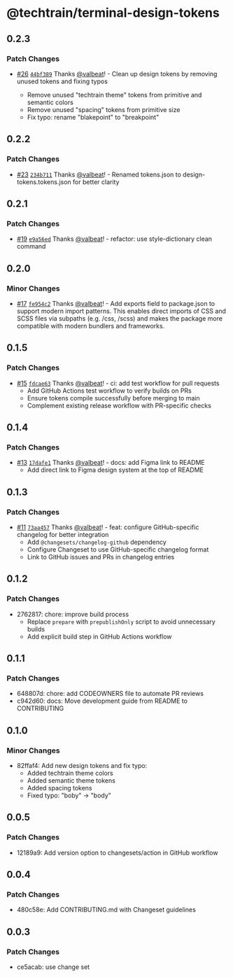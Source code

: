 # @techtrain/terminal-design-tokens

## 0.2.3

### Patch Changes

- [#26](https://github.com/TechBowl-japan/terminal-design-tokens/pull/26) [`44bf389`](https://github.com/TechBowl-japan/terminal-design-tokens/commit/44bf389c10dac26aff203dca8bff1fe819a45fd4) Thanks [@valbeat](https://github.com/valbeat)! - Clean up design tokens by removing unused tokens and fixing typos

  - Remove unused "techtrain theme" tokens from primitive and semantic colors
  - Remove unused "spacing" tokens from primitive size
  - Fix typo: rename "blakepoint" to "breakpoint"

## 0.2.2

### Patch Changes

- [#23](https://github.com/TechBowl-japan/terminal-design-tokens/pull/23) [`234b711`](https://github.com/TechBowl-japan/terminal-design-tokens/commit/234b7115128f4f323d92be6ef4b397995ea38c67) Thanks [@valbeat](https://github.com/valbeat)! - Renamed tokens.json to design-tokens.tokens.json for better clarity

## 0.2.1

### Patch Changes

- [#19](https://github.com/TechBowl-japan/terminal-design-tokens/pull/19) [`e9a56ed`](https://github.com/TechBowl-japan/terminal-design-tokens/commit/e9a56ededbe3f9fb815b1c6c66ec0d46555cb9e3) Thanks [@valbeat](https://github.com/valbeat)! - refactor: use style-dictionary clean command

## 0.2.0

### Minor Changes

- [#17](https://github.com/TechBowl-japan/terminal-design-tokens/pull/17) [`fe954c2`](https://github.com/TechBowl-japan/terminal-design-tokens/commit/fe954c2e42a261eb8c9ce388f6f34c8401a82c82) Thanks [@valbeat](https://github.com/valbeat)! - Add exports field to package.json to support modern import patterns. This enables direct imports of CSS and SCSS files via subpaths (e.g. /css, /scss) and makes the package more compatible with modern bundlers and frameworks.

## 0.1.5

### Patch Changes

- [#15](https://github.com/TechBowl-japan/terminal-design-tokens/pull/15) [`fdcae63`](https://github.com/TechBowl-japan/terminal-design-tokens/commit/fdcae636d2867a142c328a219cd1fd007e7650b8) Thanks [@valbeat](https://github.com/valbeat)! - ci: add test workflow for pull requests
  - Add GitHub Actions test workflow to verify builds on PRs
  - Ensure tokens compile successfully before merging to main
  - Complement existing release workflow with PR-specific checks

## 0.1.4

### Patch Changes

- [#13](https://github.com/TechBowl-japan/terminal-design-tokens/pull/13) [`17dafe1`](https://github.com/TechBowl-japan/terminal-design-tokens/commit/17dafe1b21c16e7f79a6e25a79dda6181a63d882) Thanks [@valbeat](https://github.com/valbeat)! - docs: add Figma link to README
  - Add direct link to Figma design system at the top of README

## 0.1.3

### Patch Changes

- [#11](https://github.com/TechBowl-japan/terminal-design-tokens/pull/11) [`73aa457`](https://github.com/TechBowl-japan/terminal-design-tokens/commit/73aa4578d126ca01ab508b36ecf5b52f2d463b43) Thanks [@valbeat](https://github.com/valbeat)! - feat: configure GitHub-specific changelog for better integration
  - Add `@changesets/changelog-github` dependency
  - Configure Changeset to use GitHub-specific changelog format
  - Link to GitHub issues and PRs in changelog entries

## 0.1.2

### Patch Changes

- 2762817: chore: improve build process
  - Replace `prepare` with `prepublishOnly` script to avoid unnecessary builds
  - Add explicit build step in GitHub Actions workflow

## 0.1.1

### Patch Changes

- 648807d: chore: add CODEOWNERS file to automate PR reviews
- c942d60: docs: Move development guide from README to CONTRIBUTING

## 0.1.0

### Minor Changes

- 82ffaf4: Add new design tokens and fix typo:
  - Added techtrain theme colors
  - Added semantic theme tokens
  - Added spacing tokens
  - Fixed typo: "boby" → "body"

## 0.0.5

### Patch Changes

- 12189a9: Add version option to changesets/action in GitHub workflow

## 0.0.4

### Patch Changes

- 480c58e: Add CONTRIBUTING.md with Changeset guidelines

## 0.0.3

### Patch Changes

- ce5acab: use change set
